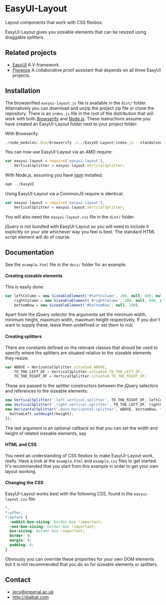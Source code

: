 # EasyUI-Layout

Layout components that work with CSS flexbox.

EasyUI-Layout gives you sizeable elements that can be resized using draggable splitters.

## Related projects

- [EasyUI](https://github.com/jecs-imperial/EasyUI) A V-framework.
- [Florence](http://djalbat.com/Florence) A collaborative proof assistant that depends on all three EasyUI projects.

## Installation

The browserified `easyui-layout.js` file is available in the `dist/` folder. Alternatively you can download and unzip the project zip file or clone the repository. There is an `index.js` file in the root of the distribution that will work with both [Browserify](http://browserify.org/) and [Node.js](http://nodejs.org). These instructions assume you have created an EasyUI-Layout folder next to your project folder:

With Browserify:

```js
./node_modules/.bin/browserify ./../EasyUI-Layout/index.js --standalone easyui-layout --debug --verbose -o ./public/scripts/lib/easyui-layout.js
```

You can now use EasyUI-Layout via an AMD require:

```js
var easyui-layout = require('easyui-layout'),
    VerticalSplitter = easyui-layout.VerticalSplitter;
```

With Node.js, assuming you have [npm](https://www.npmjs.com/) installed:

```js
npm ../EasyUI
```
Using EasyUI-Layout via a CommonJS require is identical:

```js
var easyui-layout = require('easyui-layout'),
    VerticalSplitter = easyui-layout.VerticalSplitter;
```

You will also need the `easyui-layout.css` file in the `dist/` folder. 

jQuery is not bundled with EasyUI-Layout so you will need to include it explicitly on your site whichever way you feel is best. The standard HTML script element will do of course.

## Documentation

See the `example.html` file in the `docs/` folder for an example.

#### Creating sizeable elements 

This is easily done:

```js
var leftColumn = new SizeableElement('#leftColumn', 200, null, 600, null),
    rightColumn = new SizeableElement('#rightColumn', 200, null, 600, null),
    bottomRow = new SizeableElement('#bottomRow', null, 100),
```
Apart from the jQuery selector the arguments set the minimum width, minimum height, maximum width, maximum height respectively. If you don't want to supply these, leave them undefined or set them to null.

#### Creating splitters

There are constants defined on the relevant classes that should be used to specify where the splitters are situated relative to the sizeable elements they resize:

```js
var ABOVE = HorizontalSplitter.situated.ABOVE,
    TO_THE_LEFT_OF = VerticalSplitter.situated.TO_THE_LEFT_OF,
    TO_THE_RIGHT_OF = VerticalSplitter.situated.TO_THE_RIGHT_OF;
```

These are passed to the splitter constructors between the jQuery selectors and references to the sizeable elements:
 
```js
new VerticalSplitter('.left.vertical.splitter', TO_THE_RIGHT_OF, leftColumn);
new VerticalSplitter('.right.vertical.splitter', TO_THE_LEFT_OF, rightColumn);
new HorizontalSplitter('.main.horizontal.splitter', ABOVE, bottomRow, function(height) {
  bottomLeft.setHeight(height);
});
```
The last argument is an optional callback so that you can set the width and height of related sizeable elements, say.
 
#### HTML and CSS

You need an understanding of CSS flexbox to make EasyUI-Layout work, really. Have a look at the `example.html` and `example.css` files to get started. It's recommended that you start from this example in order to get your own layout working.

#### Changing the CSS

EasyUI-Layout works best with the following CSS, found in the `easyui-layout.css` file:

```css
*,
*:after,
*:before {
  -webkit-box-sizing: border-box !important;
  -moz-box-sizing: border-box !important;
  box-sizing: border-box !important;
  border: 0;
  margin: 0;
  padding: 0;
}
```
Obviously you can override these properties for your own DOM elements but it is not recommended that you do so for sizeable elements or splitters.

## Contact

* jecs@imperial.ac.uk
* http://djalbat.com
